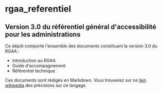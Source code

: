 # rgaa_referentiel
## Version 3.0 du référentiel général d'accessibilité pour les administrations

Ce dépôt comporte l'ensemble des documents constituant la version 3.0 du RGAA :
* Introduction au RGAA
* Guide d'accompagnement
* Référentiel technique

Ces documents sont rédigés en Markdown. Vous trouverez sur ce [lien wikipedia](https://fr.wikipedia.org/wiki/Markdown) des précisions sur ce langage.
